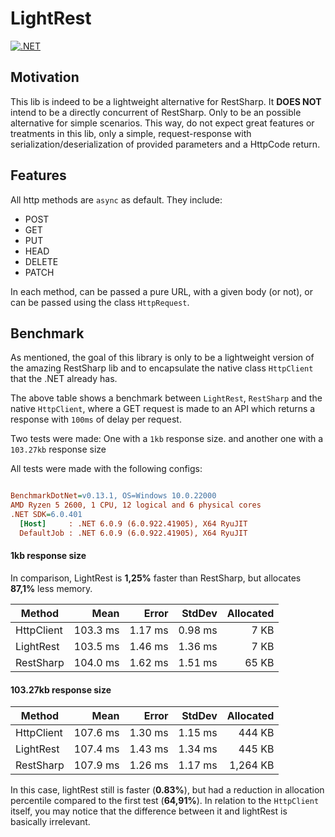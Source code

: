 # LightRest

[![.NET](https://github.com/lucasgmagalhaes/lightRest/actions/workflows/dotnet.yml/badge.svg)](https://github.com/lucasgmagalhaes/lightRest/actions/workflows/dotnet.yml)

## Motivation

This lib is indeed to be a lightweight alternative for RestSharp. It **DOES NOT** intend to be a directly
concurrent of RestSharp. Only to be an possible alternative for simple scenarios. This way, do not 
expect great features or treatments in this lib, only a simple, request-response with serialization/deserialization
of provided parameters and a HttpCode return.

## Features

All http methods are `async` as default. They include:

- POST
- GET
- PUT
- HEAD
- DELETE
- PATCH

In each method, can be passed a pure URL, with a given body (or not), or can be passed using
the class `HttpRequest`. 

## Benchmark

As mentioned, the goal of this library is only to be a lightweight version of the amazing RestSharp lib
and to encapsulate the native class `HttpClient` that the .NET already has.

The above table shows a benchmark between `LightRest`, `RestSharp` and the native `HttpClient`, where
a GET request is made to an API which returns a response with `100ms` of delay per request.

Two tests were made: One with a `1kb` response size. and another one with a `103.27kb` response size

All tests were made with the following configs:

``` ini

BenchmarkDotNet=v0.13.1, OS=Windows 10.0.22000
AMD Ryzen 5 2600, 1 CPU, 12 logical and 6 physical cores
.NET SDK=6.0.401
  [Host]     : .NET 6.0.9 (6.0.922.41905), X64 RyuJIT
  DefaultJob : .NET 6.0.9 (6.0.922.41905), X64 RyuJIT

```

#### 1kb response size

In comparison, LightRest is **1,25%** faster than RestSharp, but allocates **87,1%** less memory.

|     Method |     Mean |   Error |  StdDev | Allocated |
|----------- |---------:|--------:|--------:|----------:|
| HttpClient | 103.3 ms | 1.17 ms | 0.98 ms |      7 KB |
|  LightRest | 103.5 ms | 1.46 ms | 1.36 ms |      7 KB |
|  RestSharp | 104.0 ms | 1.62 ms | 1.51 ms |     65 KB |


#### 103.27kb response size


|     Method |     Mean |   Error |  StdDev | Allocated |
|----------- |---------:|--------:|--------:|----------:|
| HttpClient | 107.6 ms | 1.30 ms | 1.15 ms |    444 KB |
|  LightRest | 107.4 ms | 1.43 ms | 1.34 ms |    445 KB |
|  RestSharp | 107.9 ms | 1.26 ms | 1.17 ms |  1,264 KB |

In this case, lightRest still is faster (**0.83%**), but had a reduction in allocation percentile compared to the first test (**64,91%**).
In relation to the `HttpClient` itself, you may notice that the difference between it and lightRest is basically irrelevant.